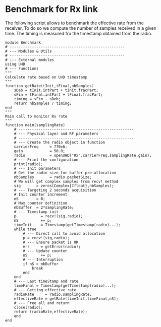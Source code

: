 
# Benchmark for Rx link 

The following script allows to benchmark the effective rate from the receiver. To do so we compute the number of samples received in a given time. The timing is measured fro the timestamp obtained from the radio. 

	module Benchmark 
	# ---------------------------------------------------- 
	# --- Modules & Utils
	# ---------------------------------------------------- 
	# --- External modules 
	using UHD 
	# --- Functions 
	"""
	Calculate rate based on UHD timestamp
	"""
	function getRate(tInit,tFinal,nbSamples)
		sDeb = tInit.intPart + tInit.fracPart;
		sFin = tFinal.intPart + tFinal.fracPart; 
		timing = sFin - sDeb; 
		return nbSamples / timing;
	end
	"""
	Main call to monitor Rx rate
	"""
	function main(samplingRate)	
		# ---------------------------------------------------- 
		# --- Physical layer and RF parameters 
		# ---------------------------------------------------- 
		# --- Create the radio object in function
		carrierFreq		= 770e6;		
		gain			= 50.0; 
		radio			= openUHD("Rx",carrierFreq,samplingRate,gain); 
		# --- Print the configuration
		print(radio);
		# --- Init parameters 
		# Get the radio size for buffer pre-allocation
		nbSamples 		= radio.packetSize;
		# We will get complex samples from recv! method
		sig		  = zeros(Complex{Cfloat},nbSamples); 
		# --- Targeting 2 seconds acquisition
		# Init counter increment
		nS		  = 0;
		# Max counter definition
		nbBuffer  = 2*samplingRate;
		# --- Timestamp init 
		p 			= recv!(sig,radio);
		nS			+= p;
		timeInit  	= Timestamp(getTimestamp(radio)...);
		while true
			# --- Direct call to avoid allocation 
			p = recv!(sig,radio);
			# --- Ensure packet is OK
			err 	= getError(radio);
			# --- Update counter
			nS		+= p;
			# --- Interruption 
			if nS > nbBuffer
				break 
			end
		end
		# --- Last timeStamp and rate 
		timeFinal = Timestamp(getTimestamp(radio)...);
		# --- Getting effective rate 
		radioRate	  = radio.samplingRate;
        effectiveRate = getRate(timeInit,timeFinal,nS);
		# --- Free all and return
		close(radio);
		return (radioRate,effectiveRate);
	    end
    end